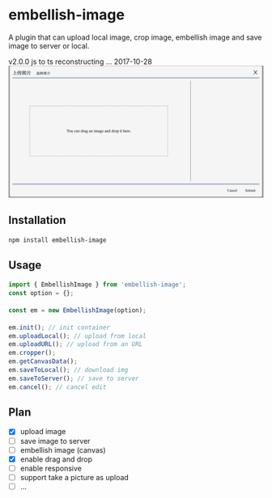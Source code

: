 # embellish-image

A plugin that can upload local image, crop image, embellish image and save image to server or local.

v2.0.0 js to ts reconstructing ... 2017-10-28
![Upload Image](./src/images/upload.png)

## Installation

```bash
npm install embellish-image
```

## Usage

```ts
import { EmbellishImage } from 'embellish-image';
const option = {};

const em = new EmbellishImage(option);

em.init(); // init container
em.uploadLocal(); // upload from local
em.uploadURL(); // upload from an URL
em.cropper();
em.getCanvasData();
em.saveToLocal(); // download img
em.saveToServer(); // save to server
em.cancel(); // cancel edit
```

## Plan

- [x] upload image
- [ ] save image to server
- [ ] embellish image (canvas)
- [x] enable drag and drop
- [ ] enable responsive
- [ ] support take a picture as upload
- [ ] ...
